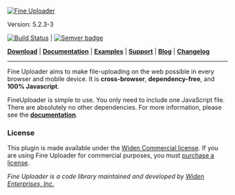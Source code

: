 [![Fine Uploader](http://fineuploader.com/img/FineUploader_logo.png)](http://fineuploader.com/)

Version: 5.2.3-3

[![Build Status](https://travis-ci.org/FineUploader/fine-uploader.png?branch=master)](https://travis-ci.org/FineUploader/fine-uploader) | [![Semver badge](http://calm-shore-6115.herokuapp.com/?label=SemVer&value=2.0.0&color=green)](http://semver.org/spec/v2.0.0.html)

[**Download**](http://fineuploader.com/downloads.html) |
[**Documentation**](http://docs.fineuploader.com) |
[**Examples**](http://fineuploader.com/demos) |
[**Support**](http://fineuploader.com/support.html) |
[**Blog**](http://blog.fineuploader.com/) |
[**Changelog**](http://blog.fineuploader.com/category/changelog/)

---

Fine Uploader aims to make file-uploading on the web possible in every browser and mobile device. It is **cross-browser**, **dependency-free**, and **100% Javascript**.

FineUploader is simple to use. You only need to include one JavaScript file. There are absolutely no other dependencies.
For more information, please see the [**documentation**](http://docs.fineuploader.com).

### License ###
This plugin is made available under the [Widen Commercial license](LICENSE).  If you are using Fine Uploader for commercial purposes,
you must [purchase a license](http://fineuploader.com/purchase).


*Fine Uploader is a code library maintained and developed by [Widen Enterprises, Inc.](http://www.widen.com/)*
